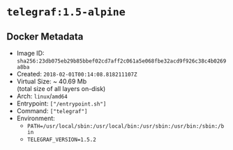 # `telegraf:1.5-alpine`

## Docker Metadata

- Image ID: `sha256:23db075eb29b85bbef02cd7aff2c061a5e068fbe32acd9f926c38c4b0269a8ba`
- Created: `2018-02-01T00:14:08.818211107Z`
- Virtual Size: ~ 40.69 Mb  
  (total size of all layers on-disk)
- Arch: `linux`/`amd64`
- Entrypoint: `["/entrypoint.sh"]`
- Command: `["telegraf"]`
- Environment:
  - `PATH=/usr/local/sbin:/usr/local/bin:/usr/sbin:/usr/bin:/sbin:/bin`
  - `TELEGRAF_VERSION=1.5.2`
